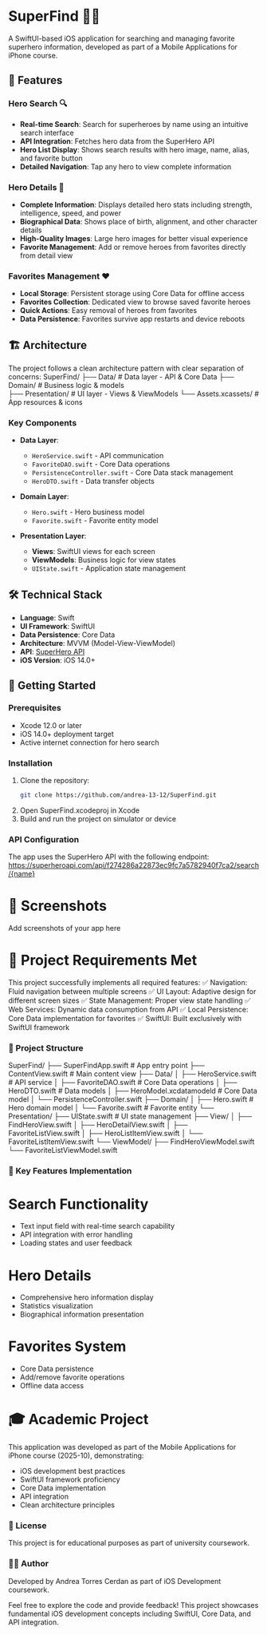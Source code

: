 # SuperFind 🦸‍♂️

A SwiftUI-based iOS application for searching and managing favorite superhero information, developed as part of a Mobile Applications for iPhone course.

## 📱 Features

### Hero Search 🔍
- **Real-time Search**: Search for superheroes by name using an intuitive search interface
- **API Integration**: Fetches hero data from the SuperHero API
- **Hero List Display**: Shows search results with hero image, name, alias, and favorite button
- **Detailed Navigation**: Tap any hero to view complete information

### Hero Details 🦸
- **Complete Information**: Displays detailed hero stats including strength, intelligence, speed, and power
- **Biographical Data**: Shows place of birth, alignment, and other character details
- **High-Quality Images**: Large hero images for better visual experience
- **Favorite Management**: Add or remove heroes from favorites directly from detail view

### Favorites Management ❤️
- **Local Storage**: Persistent storage using Core Data for offline access
- **Favorites Collection**: Dedicated view to browse saved favorite heroes
- **Quick Actions**: Easy removal of heroes from favorites
- **Data Persistence**: Favorites survive app restarts and device reboots

## 🏗️ Architecture

The project follows a clean architecture pattern with clear separation of concerns:
SuperFind/
├── Data/              # Data layer - API & Core Data
├── Domain/            # Business logic & models  
├── Presentation/      # UI layer - Views & ViewModels
└── Assets.xcassets/   # App resources & icons

### Key Components

- **Data Layer**: 
  - `HeroService.swift` - API communication
  - `FavoriteDAO.swift` - Core Data operations
  - `PersistenceController.swift` - Core Data stack management
  - `HeroDTO.swift` - Data transfer objects

- **Domain Layer**:
  - `Hero.swift` - Hero business model
  - `Favorite.swift` - Favorite entity model

- **Presentation Layer**:
  - **Views**: SwiftUI views for each screen
  - **ViewModels**: Business logic for view states
  - `UIState.swift` - Application state management

## 🛠️ Technical Stack

- **Language**: Swift
- **UI Framework**: SwiftUI
- **Data Persistence**: Core Data
- **Architecture**: MVVM (Model-View-ViewModel)
- **API**: [SuperHero API](https://superheroapi.com/)
- **iOS Version**: iOS 14.0+

## 🚀 Getting Started

### Prerequisites
- Xcode 12.0 or later
- iOS 14.0+ deployment target
- Active internet connection for hero search

### Installation
1. Clone the repository:
   ```bash
   git clone https://github.com/andrea-13-12/SuperFind.git

2. Open SuperFind.xcodeproj in Xcode
3. Build and run the project on simulator or device

### API Configuration
The app uses the SuperHero API with the following endpoint:
https://superheroapi.com/api/f274286a22873ec9fc7a5782940f7ca2/search/{name}

# 📱 Screenshots
Add screenshots of your app here

# 🎯 Project Requirements Met
This project successfully implements all required features:
✅ Navigation: Fluid navigation between multiple screens
✅ UI Layout: Adaptive design for different screen sizes
✅ State Management: Proper view state handling
✅ Web Services: Dynamic data consumption from API
✅ Local Persistence: Core Data implementation for favorites
✅ SwiftUI: Built exclusively with SwiftUI framework

### 📁 Project Structure
SuperFind/
├── SuperFindApp.swift          # App entry point
├── ContentView.swift           # Main content view
├── Data/
│   ├── HeroService.swift       # API service
│   ├── FavoriteDAO.swift       # Core Data operations
│   ├── HeroDTO.swift           # Data models
│   ├── HeroModel.xcdatamodeld  # Core Data model
│   └── PersistenceController.swift
├── Domain/
│   ├── Hero.swift              # Hero domain model
│   └── Favorite.swift          # Favorite entity
└── Presentation/
    ├── UIState.swift           # UI state management
    ├── View/
    │   ├── FindHeroView.swift
    │   ├── HeroDetailView.swift
    │   ├── FavoriteListView.swift
    │   ├── HeroListItemView.swift
    │   └── FavoriteListItemView.swift
    └── ViewModel/
        ├── FindHeroViewModel.swift
        └── FavoriteListViewModel.swift

### 🔧 Key Features Implementation
# Search Functionality

- Text input field with real-time search capability
- API integration with error handling
- Loading states and user feedback

# Hero Details

- Comprehensive hero information display
- Statistics visualization
- Biographical information presentation

# Favorites System
- Core Data persistence
- Add/remove favorite operations
- Offline data access

# 🎓 Academic Project
This application was developed as part of the Mobile Applications for iPhone course (2025-10), demonstrating:

- iOS development best practices
- SwiftUI framework proficiency
- Core Data implementation
- API integration
- Clean architecture principles

### 📄 License
This project is for educational purposes as part of university coursework.

### 👨‍💻 Author
Developed by Andrea Torres Cerdan as part of iOS Development coursework.

Feel free to explore the code and provide feedback! This project showcases fundamental iOS development concepts including SwiftUI, Core Data, and API integration.
